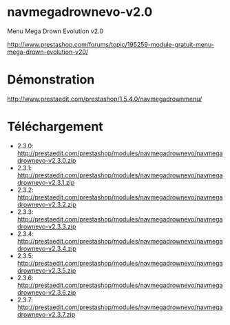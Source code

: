 navmegadrownevo-v2.0
====================

Menu Mega Drown Evolution v2.0

http://www.prestashop.com/forums/topic/195259-module-gratuit-menu-mega-drown-evolution-v20/

Démonstration
====================
http://www.prestaedit.com/prestashop/1.5.4.0/navmegadrownmenu/

Téléchargement
====================
* 2.3.0: http://prestaedit.com/prestashop/modules/navmegadrownevo/navmegadrownevo-v2.3.0.zip
* 2.3.1: http://prestaedit.com/prestashop/modules/navmegadrownevo/navmegadrownevo-v2.3.1.zip
* 2.3.2: http://prestaedit.com/prestashop/modules/navmegadrownevo/navmegadrownevo-v2.3.2.zip
* 2.3.3: http://prestaedit.com/prestashop/modules/navmegadrownevo/navmegadrownevo-v2.3.3.zip
* 2.3.4: http://prestaedit.com/prestashop/modules/navmegadrownevo/navmegadrownevo-v2.3.4.zip
* 2.3.5: http://prestaedit.com/prestashop/modules/navmegadrownevo/navmegadrownevo-v2.3.5.zip
* 2.3.6: http://prestaedit.com/prestashop/modules/navmegadrownevo/navmegadrownevo-v2.3.6.zip
* 2.3.7: http://prestaedit.com/prestashop/modules/navmegadrownevo/navmegadrownevo-v2.3.7.zip
